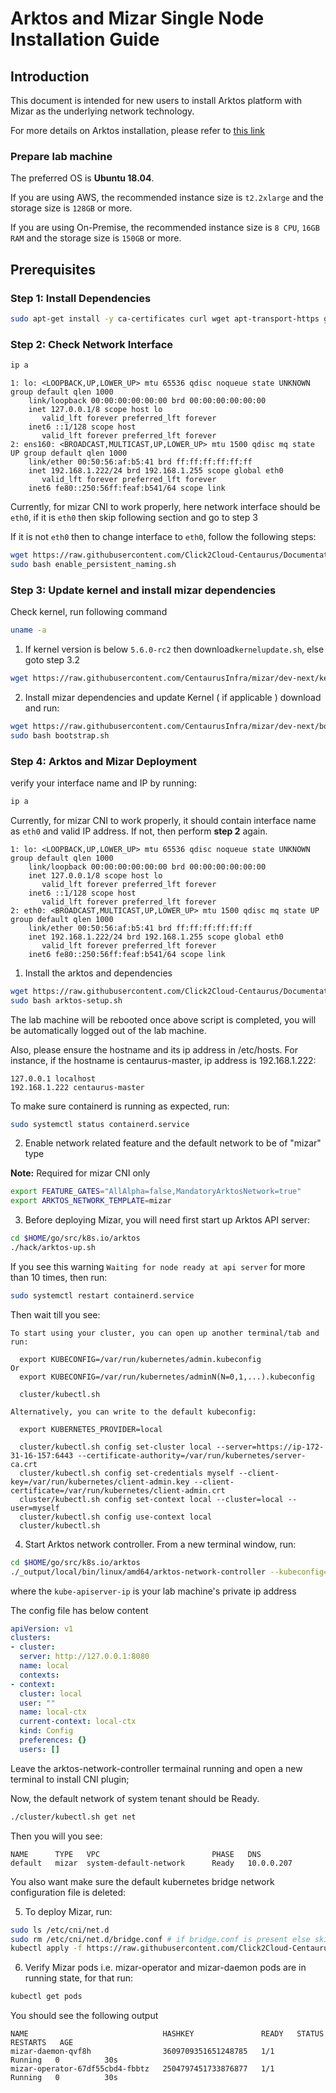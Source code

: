 # Arktos and Mizar Single Node Installation Guide

## Introduction

This document is intended for new users to install Arktos platform with Mizar as the underlying network technology.

For more details on Arktos installation, please refer to [this link](https://github.com/centaurus-cloud/arktos/blob/master/docs/setup-guide/arktos-enforces-network-feature.md)

### Prepare lab machine 

The preferred OS is **Ubuntu 18.04**.

If you are using AWS, the recommended instance size is ```t2.2xlarge``` and the storage size is ```128GB``` or more.

If you are using On-Premise, the recommended instance size is ```8 CPU```, ```16GB RAM``` and the storage size is ```150GB``` or more.

## Prerequisites
### Step 1: Install Dependencies
```bash
sudo apt-get install -y ca-certificates curl wget apt-transport-https gnupg lsb-release vim
```
### Step 2: Check Network Interface
```bash
ip a
```

```text
1: lo: <LOOPBACK,UP,LOWER_UP> mtu 65536 qdisc noqueue state UNKNOWN group default qlen 1000
    link/loopback 00:00:00:00:00:00 brd 00:00:00:00:00:00
    inet 127.0.0.1/8 scope host lo
       valid_lft forever preferred_lft forever
    inet6 ::1/128 scope host
       valid_lft forever preferred_lft forever
2: ens160: <BROADCAST,MULTICAST,UP,LOWER_UP> mtu 1500 qdisc mq state UP group default qlen 1000
    link/ether 00:50:56:af:b5:41 brd ff:ff:ff:ff:ff:ff
    inet 192.168.1.222/24 brd 192.168.1.255 scope global eth0
       valid_lft forever preferred_lft forever
    inet6 fe80::250:56ff:feaf:b541/64 scope link
```
Currently, for mizar CNI to work properly, here network interface should be `eth0`, if it is `eth0` then skip following section and go to step 3

If it is not `eth0` then to change interface to `eth0`, follow the following steps:

```bash
wget https://raw.githubusercontent.com/Click2Cloud-Centaurus/Documentation/main/deployment_scripts/enable_persistent_naming.sh
sudo bash enable_persistent_naming.sh
```

### Step 3: Update kernel and install mizar dependencies
Check kernel, run following command

```bash
uname -a
```

1. If kernel version is below `5.6.0-rc2` then download```kernelupdate.sh```, else goto step 3.2
```bash
wget https://raw.githubusercontent.com/CentaurusInfra/mizar/dev-next/kernelupdate.sh
```
2. Install mizar dependencies and update Kernel ( if applicable ) download and run:
```bash
wget https://raw.githubusercontent.com/CentaurusInfra/mizar/dev-next/bootstrap.sh
sudo bash bootstrap.sh
```

### Step 4: Arktos and Mizar Deployment

verify your interface name and IP by running:
```bash
ip a
```
Currently, for mizar CNI to work properly, it should contain interface name as ```eth0``` and valid IP address. If not, then perform **step 2** again.
```text
1: lo: <LOOPBACK,UP,LOWER_UP> mtu 65536 qdisc noqueue state UNKNOWN group default qlen 1000
    link/loopback 00:00:00:00:00:00 brd 00:00:00:00:00:00
    inet 127.0.0.1/8 scope host lo
       valid_lft forever preferred_lft forever
    inet6 ::1/128 scope host
       valid_lft forever preferred_lft forever
2: eth0: <BROADCAST,MULTICAST,UP,LOWER_UP> mtu 1500 qdisc mq state UP group default qlen 1000
    link/ether 00:50:56:af:b5:41 brd ff:ff:ff:ff:ff:ff
    inet 192.168.1.222/24 brd 192.168.1.255 scope global eth0
       valid_lft forever preferred_lft forever
    inet6 fe80::250:56ff:feaf:b541/64 scope link
```
1. Install the arktos and dependencies

```bash
wget https://raw.githubusercontent.com/Click2Cloud-Centaurus/Documentation/main/deployment_scripts/arktos-setup.sh
sudo bash arktos-setup.sh
```
The lab machine will be rebooted once above script is completed, you will be automatically logged out of the lab machine.

Also, please ensure the hostname and its ip address in /etc/hosts. For instance, if the hostname is centaurus-master, ip address is 192.168.1.222:
```text
127.0.0.1 localhost
192.168.1.222 centaurus-master
```

To make sure containerd is running as expected, run:

```bash
sudo systemctl status containerd.service
```
2. Enable network related feature and the default network to be of "mizar" type

**Note:** Required for mizar CNI only
```bash
export FEATURE_GATES="AllAlpha=false,MandatoryArktosNetwork=true"
export ARKTOS_NETWORK_TEMPLATE=mizar
```
3. Before deploying Mizar, you will need first start up Arktos API server:

```bash
cd $HOME/go/src/k8s.io/arktos
./hack/arktos-up.sh
```

If you see this warning ```Waiting for node ready at api server``` for more than 10 times, then run:

```bash
sudo systemctl restart containerd.service
```

Then wait till you see:

```text
To start using your cluster, you can open up another terminal/tab and run:

  export KUBECONFIG=/var/run/kubernetes/admin.kubeconfig
Or
  export KUBECONFIG=/var/run/kubernetes/adminN(N=0,1,...).kubeconfig

  cluster/kubectl.sh

Alternatively, you can write to the default kubeconfig:

  export KUBERNETES_PROVIDER=local

  cluster/kubectl.sh config set-cluster local --server=https://ip-172-31-16-157:6443 --certificate-authority=/var/run/kubernetes/server-ca.crt
  cluster/kubectl.sh config set-credentials myself --client-key=/var/run/kubernetes/client-admin.key --client-certificate=/var/run/kubernetes/client-admin.crt
  cluster/kubectl.sh config set-context local --cluster=local --user=myself
  cluster/kubectl.sh config use-context local
  cluster/kubectl.sh
```

4. Start Arktos network controller. From a new terminal window, run:
```bash
cd $HOME/go/src/k8s.io/arktos
./_output/local/bin/linux/amd64/arktos-network-controller --kubeconfig=/var/run/kubernetes/admin.kubeconfig --kube-apiserver-ip=xxx.xxx.xxx.xxx
```
where the ```kube-apiserver-ip``` is your lab machine's private ip address

The config file has below content

```yaml
apiVersion: v1
clusters:
- cluster:
  server: http://127.0.0.1:8080
  name: local
  contexts:
- context:
  cluster: local
  user: ""
  name: local-ctx
  current-context: local-ctx
  kind: Config
  preferences: {}
  users: []
```
Leave the arktos-network-controller termainal running and open a new terminal to install CNI plugin;

Now, the default network of system tenant should be Ready.
```bash
./cluster/kubectl.sh get net
```
Then you will you see:
```text
NAME      TYPE   VPC                         PHASE   DNS
default   mizar  system-default-network      Ready   10.0.0.207
```

You also want make sure the default kubernetes bridge network configuration file is deleted:

5. To deploy Mizar, run:

```bash
sudo ls /etc/cni/net.d
sudo rm /etc/cni/net.d/bridge.conf # if bridge.conf is present else skip this command
kubectl apply -f https://raw.githubusercontent.com/Click2Cloud-Centaurus/mizar/grpcio-fix/etc/deploy/deploy.mizar.yaml
```

6. Verify Mizar pods i.e. mizar-operator and mizar-daemon pods are in running state, for that run:

```bash
kubectl get pods
```
You should see the following output
```text
NAME                              HASHKEY               READY   STATUS    RESTARTS   AGE
mizar-daemon-qvf8h                3609709351651248785   1/1     Running   0          30s
mizar-operator-67df55cbd4-fbbtz   2504797451733876877   1/1     Running   0          30s
```
